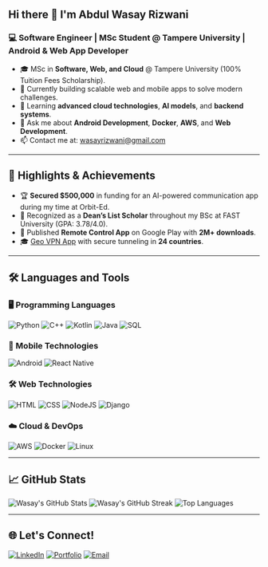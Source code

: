 ## Hi there 👋 I'm Abdul Wasay Rizwani 

### 💻 Software Engineer | MSc Student @ Tampere University | Android & Web App Developer

- 🎓 MSc in **Software, Web, and Cloud** @ Tampere University (100% Tuition Fees Scholarship).
- 🔭 Currently building scalable web and mobile apps to solve modern challenges.
- 🌱 Learning **advanced cloud technologies**, **AI models**, and **backend systems**.
- 💬 Ask me about **Android Development**, **Docker**, **AWS**, and **Web Development**.
- 📫 Contact me at: [wasayrizwani@gmail.com](mailto:wasayrizwani@gmail.com)

---

## 🌟 Highlights & Achievements
- 🏆 **Secured $500,000** in funding for an AI-powered communication app during my time at Orbit-Ed.
- 🌟 Recognized as a **Dean’s List Scholar** throughout my BSc at FAST University (GPA: 3.78/4.0).
- 📱 Published **Remote Control App** on Google Play with **2M+ downloads**.
- 🎓 [Geo VPN App](https://play.google.com/store/apps/details?id=com.fast.secure.proxyvpn.unlimitedproxy.security) with secure tunneling in **24 countries**.

---

## 🛠️ Languages and Tools

### 🖥️ Programming Languages
![Python](https://img.shields.io/badge/Python-3776AB?style=for-the-badge&logo=python&logoColor=white)
![C++](https://img.shields.io/badge/C++-00599C?style=for-the-badge&logo=cplusplus&logoColor=white)
![Kotlin](https://img.shields.io/badge/Kotlin-0095D5?style=for-the-badge&logo=kotlin&logoColor=white)
![Java](https://img.shields.io/badge/Java-007396?style=for-the-badge&logo=java&logoColor=white)
![SQL](https://img.shields.io/badge/SQL-003B57?style=for-the-badge&logo=postgresql&logoColor=white)

### 📱 Mobile Technologies
![Android](https://img.shields.io/badge/Android-3DDC84?style=for-the-badge&logo=android&logoColor=white)
![React Native](https://img.shields.io/badge/React_Native-61DAFB?style=for-the-badge&logo=react&logoColor=white)

### 🛠️ Web Technologies
![HTML](https://img.shields.io/badge/HTML5-E34F26?style=for-the-badge&logo=html5&logoColor=white)
![CSS](https://img.shields.io/badge/CSS3-1572B6?style=for-the-badge&logo=css3&logoColor=white)
![NodeJS](https://img.shields.io/badge/Node.js-339933?style=for-the-badge&logo=node.js&logoColor=white)
![Django](https://img.shields.io/badge/Django-092E20?style=for-the-badge&logo=django&logoColor=white)

### ☁️ Cloud & DevOps
![AWS](https://img.shields.io/badge/AWS-232F3E?style=for-the-badge&logo=amazon-aws&logoColor=white)
![Docker](https://img.shields.io/badge/Docker-2496ED?style=for-the-badge&logo=docker&logoColor=white)
![Linux](https://img.shields.io/badge/Linux-FCC624?style=for-the-badge&logo=linux&logoColor=black)

---

## 📈 GitHub Stats

![Wasay's GitHub Stats](https://github-readme-stats.vercel.app/api?username=wasayrizwani&show_icons=true&theme=dark)
![Wasay's GitHub Streak](https://github-readme-streak-stats.herokuapp.com/?user=wasayrizwani&theme=dark)
![Top Languages](https://github-readme-stats.vercel.app/api/top-langs/?username=wasayrizwani&layout=compact&theme=dark)

---

## 🌐 Let's Connect!

[![LinkedIn](https://img.shields.io/badge/LinkedIn-%230077B5.svg?style=for-the-badge&logo=linkedin&logoColor=white)](https://www.linkedin.com)
[![Portfolio](https://img.shields.io/badge/Portfolio-%23000000.svg?style=for-the-badge&logo=firefox&logoColor=#FF7139)](https://skillyah.com/)
[![Email](https://img.shields.io/badge/Email-D14836?style=for-the-badge&logo=gmail&logoColor=white)](mailto:wasayrizwani@gmail.com)
